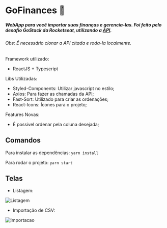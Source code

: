 # GoFinances :money_with_wings:

##### WebApp para você importar suas finanças e gerencia-las. Foi feito pelo desafio GoStack da Rocketseat, utilizando a [API](https://github.com/lmarcosss/desafio-database-upload).
###### Obs: É necessário clonar a API citada e roda-la localmente.
Framework utilizado: 
* ReactJS + Typescript

Libs Utilizadas: 
* Styled-Components: Utilizar javascript no estilo;
* Axios: Para fazer as chamadas da API;
* Fast-Sort: Utilizado para criar as ordenações;
* React-Icons: Ícones para o projeto;

Features Novas: 
* É possível ordenar pela coluna desejada;

## Comandos

Para instalar as dependências: 
` yarn install `

Para rodar o projeto: ` yarn start `

## Telas

* Listagem:


![Listagem](https://i.ibb.co/KVdFF6L/Screen-Shot-2020-05-01-at-2-04-01-AM.png)

* Importação de CSV: 


![Importacao](https://i.ibb.co/6nCH7fc/Screen-Shot-2020-05-01-at-2-17-52-AM.png)
